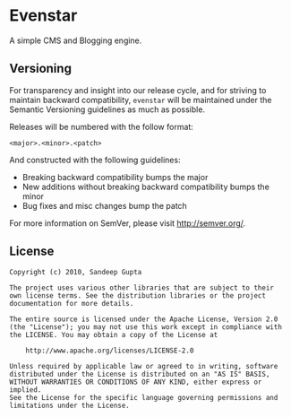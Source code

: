 Evenstar
========

A simple CMS and Blogging engine.

Versioning
----------

For transparency and insight into our release cycle, and for striving to maintain backward compatibility, 
`evenstar` will be maintained under the Semantic Versioning guidelines as much as possible.

Releases will be numbered with the follow format:

`<major>.<minor>.<patch>`

And constructed with the following guidelines:

* Breaking backward compatibility bumps the major
* New additions without breaking backward compatibility bumps the minor
* Bug fixes and misc changes bump the patch

For more information on SemVer, please visit http://semver.org/.

License
-------

	Copyright (c) 2010, Sandeep Gupta
	
	The project uses various other libraries that are subject to their
	own license terms. See the distribution libraries or the project
	documentation for more details.
	
	The entire source is licensed under the Apache License, Version 2.0 
	(the "License"); you may not use this work except in compliance with
	the LICENSE. You may obtain a copy of the License at
	
		http://www.apache.org/licenses/LICENSE-2.0
	
	Unless required by applicable law or agreed to in writing, software
	distributed under the License is distributed on an "AS IS" BASIS,
	WITHOUT WARRANTIES OR CONDITIONS OF ANY KIND, either express or implied.
	See the License for the specific language governing permissions and
	limitations under the License.

